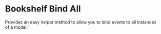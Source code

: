 # Bookshelf Bind All

Provides an easy helper method to allow you to bind events to all instances of a model.`